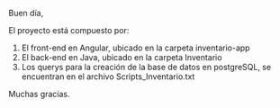 Buen día,

El proyecto está compuesto por:

1. El front-end en Angular, ubicado en la carpeta inventario-app
2. El back-end en Java, ubicado en la carpeta Inventario
3. Los querys para la creación de la base de datos en postgreSQL, se encuentran en el archivo Scripts_Inventario.txt

Muchas gracias.

